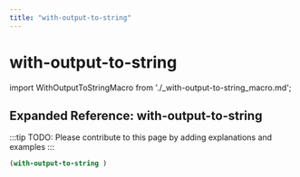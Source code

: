 ```yaml
---
title: "with-output-to-string"
---
```


# with-output-to-string

import WithOutputToStringMacro from './_with-output-to-string_macro.md';

<WithOutputToStringMacro />

## Expanded Reference: with-output-to-string

:::tip
TODO: Please contribute to this page by adding explanations and examples
:::

```lisp
(with-output-to-string )
```

